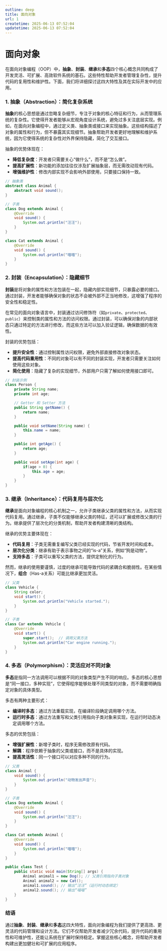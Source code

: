 ```yaml
---
outline: deep
title: 面向对象
url: 1
createtime: 2025-06-13 07:52:04
updatetime: 2025-06-13 07:52:04
---
```


# 面向对象

在面向对象编程（OOP）中，**抽象**、**封装**、**继承**和**多态**四个核心概念共同构成了开发灵活、可扩展、高效软件系统的基石。这些特性帮助开发者管理复杂性，提升代码的复用性和维护性。下面，我们将详细探讨这四大特性及其在实际开发中的应用。

### 1. 抽象（Abstraction）：简化复杂系统

**抽象**的核心思想是通过忽略复杂细节，专注于对象的核心特征和行为，从而管理系统的复杂性。它使得开发者能够从宏观角度设计系统，避免过多关注底层实现。例如，在面向对象编程中，通过定义类、抽象类或接口来实现抽象。这些结构描述了对象的属性和行为，但不暴露其实现细节。抽象帮助开发者更好地理解和维护系统，因为它使得系统的复杂性对外界保持隐藏，简化了交互接口。

抽象的优势体现在：
- **降低复杂度**：开发者只需要关心“做什么”，而不是“怎么做”。
- **提高扩展性**：新功能的添加往往仅涉及扩展抽象层，而无需改动现有代码。
- **增强维护性**：修改内部实现不会影响外部使用，只要接口保持一致。

```java
// 抽象类
abstract class Animal {
    abstract void sound();
}

// 子类
class Dog extends Animal {
    @Override
    void sound() {
        System.out.println("汪汪");
    }
}

class Cat extends Animal {
    @Override
    void sound() {
        System.out.println("喵喵");
    }
}
```

### 2. 封装（Encapsulation）：隐藏细节

**封装**是将对象的属性和方法包装在一起，隐藏内部实现细节，只暴露必要的接口。通过封装，开发者能够确保对象的状态不会被外部不正当地修改，这增强了程序的安全性和稳定性。

在常见的面向对象语言中，封装通过访问修饰符（如`private`、`protected`、`public`）来控制类的属性和方法的访问权限。通过封装，可以确保对象的内部状态只通过特定的方法进行修改，而这些方法可以加入验证逻辑，确保数据的有效性。

封装的优势包括：
- **提升安全性**：通过控制属性访问权限，避免外部直接修改对象状态。
- **提高代码重用性**：不同的对象可以有不同的封装实现，开发者只需要关注如何使用这些对象。
- **简化使用**：隐藏了复杂的实现细节，外部用户只需了解如何使用接口即可。

```java
// 封装示例
class Person {
    private String name;
    private int age;

    // Getter 和 Setter 方法
    public String getName() {
        return name;
    }

    public void setName(String name) {
        this.name = name;
    }

    public int getAge() {
        return age;
    }

    public void setAge(int age) {
        if(age > 0) {
            this.age = age;
        }
    }
}
```

### 3. 继承（Inheritance）：代码复用与层次化

**继承**是面向对象编程的核心机制之一，允许子类继承父类的属性和方法，从而实现代码复用。通过继承，子类不仅能够继承父类的特征，还可以扩展或修改父类的行为。继承提供了层次化的分类机制，帮助开发者构建清晰的类结构。

继承的优势主要体现在：
- **代码复用**：子类无需重复编写父类已经实现的代码，节省开发时间和成本。
- **层次化分类**：继承有助于表示事物之间的“is-a”关系，例如“狗是动物”。
- **支持多态**：子类可以重写父类的方法，提供定制化的行为。

然而，继承的使用要谨慎，过度的继承可能导致代码的紧耦合和脆弱性。在某些情况下，**组合**（Has-a关系）可能比继承更加灵活。

```java
// 父类
class Vehicle {
    String color;
    void start() {
        System.out.println("Vehicle started.");
    }
}

// 子类
class Car extends Vehicle {
    @Override
    void start() {
        super.start();  // 调用父类方法
        System.out.println("Car engine running.");
    }
}
```

### 4. 多态（Polymorphism）：灵活应对不同对象

**多态**是指同一方法调用可以根据不同的对象类型产生不同的响应。多态的核心思想是“同一接口，多种实现”，它使得程序能够处理不同类型的对象，而不需要明确指定对象的具体类型。

多态有两种主要形式：
- **编译时多态**：通过方法重载实现，在编译阶段确定调用哪个方法。
- **运行时多态**：通过方法重写和父类引用指向子类对象来实现，在运行时动态决定调用哪个方法。

多态的优势包括：
- **增强扩展性**：新增子类时，程序无需修改原有代码。
- **解耦**：程序依赖于抽象的父类或接口，而不是具体的实现。
- **提高灵活性**：同一个接口可以对应多种不同的行为。

```java
// 父类
class Animal {
    void sound() {
        System.out.println("动物发出声音");
    }
}

// 子类
class Dog extends Animal {
    @Override
    void sound() {
        System.out.println("汪汪");
    }
}

class Cat extends Animal {
    @Override
    void sound() {
        System.out.println("喵喵");
    }
}

public class Test {
    public static void main(String[] args) {
        Animal animal1 = new Dog(); // 父类引用指向子类对象
        Animal animal2 = new Cat();
        animal1.sound(); // 输出“汪汪”（运行时动态绑定）
        animal2.sound(); // 输出“喵喵”
    }
}
```

### 结语

通过**抽象**、**封装**、**继承**和**多态**这四大特性，面向对象编程为我们提供了更高效、更灵活的代码管理和设计方法。它们不仅帮助开发者减少冗余代码，提升代码的重用性和可维护性，还能让系统在扩展时保持稳定。掌握这些核心概念，将帮助开发者构建出更加健壮和可扩展的应用程序。